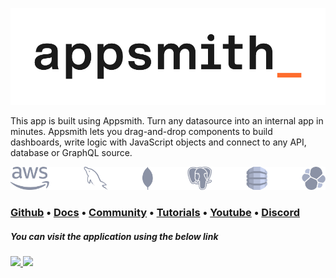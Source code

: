 ![](https://raw.githubusercontent.com/appsmithorg/appsmith/release/static/appsmith_logo_primary.png)

This app is built using Appsmith. Turn any datasource into an internal app in minutes. Appsmith lets you drag-and-drop components to build dashboards, write logic with JavaScript objects and connect to any API, database or GraphQL source.

![](https://raw.githubusercontent.com/appsmithorg/appsmith/release/static/images/integrations.png)

### [Github](https://github.com/appsmithorg/appsmith) • [Docs](https://docs.appsmith.com/?utm_source=github&utm_medium=social&utm_content=appsmith_docs&utm_campaign=null&utm_term=appsmith_docs) • [Community](https://community.appsmith.com/) • [Tutorials](https://github.com/appsmithorg/appsmith/tree/update/readme#tutorials) • [Youtube](https://www.youtube.com/appsmith) • [Discord](https://discord.gg/rBTTVJp)

##### You can visit the application using the below link

###### [![](https://assets.appsmith.com/git-sync/Buttons.svg) ](http://ec2-54-90-142-242.compute-1.amazonaws.com/applications/66451c5f9f758c147ff84cfc/pages/66451c5f9f758c147ff84d05) [![](https://assets.appsmith.com/git-sync/Buttons2.svg)](http://ec2-54-90-142-242.compute-1.amazonaws.com/applications/66451c5f9f758c147ff84cfc/pages/66451c5f9f758c147ff84d05/edit)
